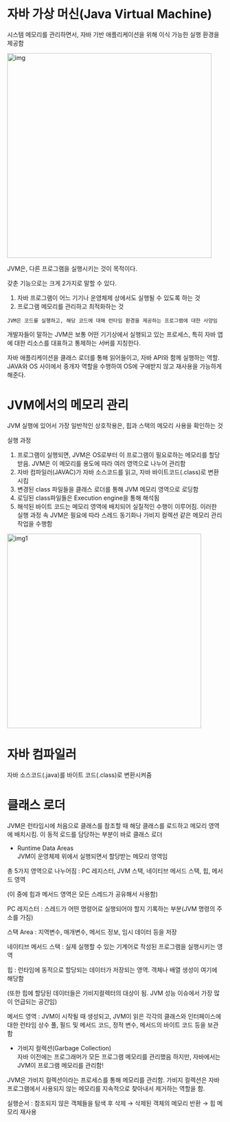 # 자바 가상 머신(Java Virtual Machine)   
시스템 메모리를 관리하면서, 자바 기반 애플리케이션을 위해 이식 가능한 실행 환경을 제공함

<img width="476" alt="img" src="https://user-images.githubusercontent.com/95405810/155992094-f2b76af9-231b-4478-8eb3-00a7beb25c19.PNG">

JVM은, 다른 프로그램을 실행시키는 것이 목적이다.

갖춘 기능으로는 크게 2가지로 말할 수 있다.   
1. 자바 프로그램이 어느 기기나 운영체제 상에서도 실행될 수 있도록 하는 것   
2. 프로그램 메모리를 관리하고 최적화하는 것

```
JVM은 코드를 실행하고, 해당 코드에 대해 런타임 환경을 제공하는 프로그램에 대한 사양임
```

개발자들이 말하는 JVM은 보통 어떤 기기상에서 실행되고 있는 프로세스, 특히 자바 앱에 대한 리소스를 대표하고 통제하는 서버를 지칭한다.

자바 애플리케이션을 클래스 로더를 통해 읽어들이고, 자바 API와 함께 실행하는 역할. JAVA와 OS 사이에서 중개자 역할을 수행하여 OS에 구애받지 않고 재사용을 가능하게 해준다.

# JVM에서의 메모리 관리   
JVM 실행에 있어서 가장 일반적인 상호작용은, 힙과 스택의 메모리 사용을 확인하는 것

실행 과정   
1. 프로그램이 실행되면, JVM은 OS로부터 이 프로그램이 필요로하는 메모리를 할당받음. JVM은 이 메모리를 용도에 따라 여러 영역으로 나누어 관리함   
2. 자바 컴파일러(JAVAC)가 자바 소스코드를 읽고, 자바 바이트코드(.class)로 변환시킴   
3. 변경된 class 파일들을 클래스 로더를 통해 JVM 메모리 영역으로 로딩함   
4. 로딩된 class파일들은 Execution engine을 통해 해석됨   
5. 해석된 바이트 코드는 메모리 영역에 배치되어 실질적인 수행이 이루어짐. 이러한 실행 과정 속 JVM은 필요에 따라 스레드 동기화나 가비지 컬렉션 같은 메모리 관리 작업을 수행함

<img width="452" alt="img1" src="https://user-images.githubusercontent.com/95405810/155992820-0e2b5911-d8c7-4e82-bb2e-3ab747dbd4b9.PNG">

# 자바 컴파일러
자바 소스코드(.java)를 바이트 코드(.class)로 변환시켜줌

# 클래스 로더   
JVM은 런타임시에 처음으로 클래스를 참조할 때 해당 클래스를 로드하고 메모리 영역에 배치시킴. 이 동적 로드를 담당하는 부분이 바로 클래스 로더

- Runtime Data Areas   
JVM이 운영체제 위에서 실행되면서 할당받는 메모리 영역임

총 5가지 영역으로 나누어짐 : PC 레지스터, JVM 스택, 네이티브 메서드 스택, 힙, 메서드 영역

(이 중에 힙과 메서드 영역은 모든 스레드가 공유해서 사용함)

PC 레지스터 : 스레드가 어떤 명령어로 실행되어야 할지 기록하는 부분(JVM 명령의 주소를 가짐)

스택 Area : 지역변수, 매개변수, 메서드 정보, 임시 데이터 등을 저장

네이티브 메서드 스택 : 실제 실행할 수 있는 기계어로 작성된 프로그램을 실행시키는 영역

힙 : 런타임에 동적으로 할당되는 데이터가 저장되는 영역. 객체나 배열 생성이 여기에 해당함

(또한 힙에 할당된 데이터들은 가비지컬렉터의 대상이 됨. JVM 성능 이슈에서 가장 많이 언급되는 공간임)

메서드 영역 : JVM이 시작될 때 생성되고, JVM이 읽은 각각의 클래스와 인터페이스에 대한 런타임 상수 풀, 필드 및 메서드 코드, 정적 변수, 메서드의 바이트 코드 등을 보관함


- 가비지 컬렉션(Garbage Collection)   
자바 이전에는 프로그래머가 모든 프로그램 메모리를 관리했음 하지만, 자바에서는 JVM이 프로그램 메모리를 관리함!

JVM은 가비지 컬렉션이라는 프로세스를 통해 메모리를 관리함. 가비지 컬렉션은 자바 프로그램에서 사용되지 않는 메모리를 지속적으로 찾아내서 제거하는 역할을 함.

실행순서 : 참조되지 않은 객체들을 탐색 후 삭제 → 삭제된 객체의 메모리 반환 → 힙 메모리 재사용
